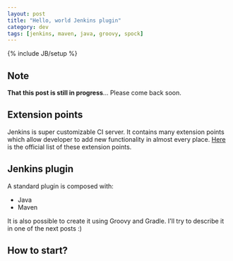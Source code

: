 ```yaml
---
layout: post
title: "Hello, world Jenkins plugin"
category: dev
tags: [jenkins, maven, java, groovy, spock]
---
```

{% include JB/setup %}

## Note

**That this post is still in progress**... Please come back soon.

## Extension points

Jenkins is super customizable CI server. It contains many extension points which allow developer to add new functionality in almost every place. [Here](https://wiki.jenkins-ci.org/display/JENKINS/Extension+points) is the official list of these extension points.

## Jenkins plugin

A standard plugin is composed with:
- Java
- Maven

It is also possible to create it using Groovy and Gradle. I'll try to describe it in one of the next posts :)

## How to start?
